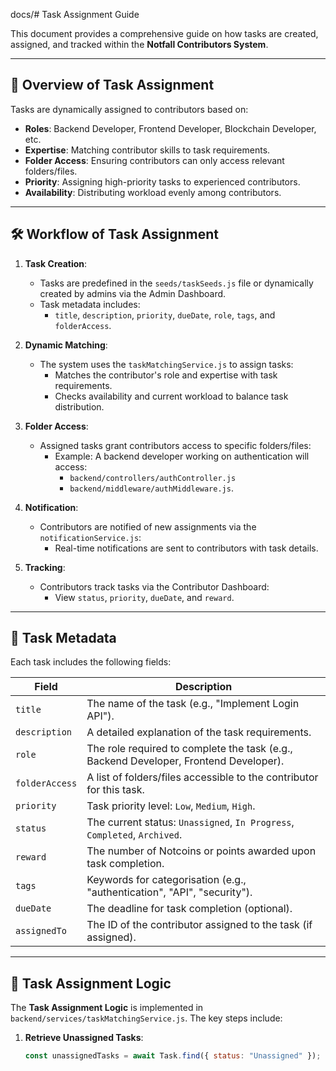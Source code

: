 docs/# Task Assignment Guide

This document provides a comprehensive guide on how tasks are created, assigned, and tracked within the **Notfall Contributors System**.

---

## 🌟 Overview of Task Assignment

Tasks are dynamically assigned to contributors based on:
- **Roles**: Backend Developer, Frontend Developer, Blockchain Developer, etc.
- **Expertise**: Matching contributor skills to task requirements.
- **Folder Access**: Ensuring contributors can only access relevant folders/files.
- **Priority**: Assigning high-priority tasks to experienced contributors.
- **Availability**: Distributing workload evenly among contributors.

---

## 🛠️ Workflow of Task Assignment

1. **Task Creation**:
   - Tasks are predefined in the `seeds/taskSeeds.js` file or dynamically created by admins via the Admin Dashboard.
   - Task metadata includes:
     - `title`, `description`, `priority`, `dueDate`, `role`, `tags`, and `folderAccess`.

2. **Dynamic Matching**:
   - The system uses the `taskMatchingService.js` to assign tasks:
     - Matches the contributor's role and expertise with task requirements.
     - Checks availability and current workload to balance task distribution.

3. **Folder Access**:
   - Assigned tasks grant contributors access to specific folders/files:
     - Example: A backend developer working on authentication will access:
       - `backend/controllers/authController.js`
       - `backend/middleware/authMiddleware.js`.

4. **Notification**:
   - Contributors are notified of new assignments via the `notificationService.js`:
     - Real-time notifications are sent to contributors with task details.

5. **Tracking**:
   - Contributors track tasks via the Contributor Dashboard:
     - View `status`, `priority`, `dueDate`, and `reward`.

---

## 📝 Task Metadata

Each task includes the following fields:

| **Field**         | **Description**                                                                             |
|--------------------|---------------------------------------------------------------------------------------------|
| `title`           | The name of the task (e.g., "Implement Login API").                                         |
| `description`     | A detailed explanation of the task requirements.                                           |
| `role`            | The role required to complete the task (e.g., Backend Developer, Frontend Developer).       |
| `folderAccess`    | A list of folders/files accessible to the contributor for this task.                        |
| `priority`        | Task priority level: `Low`, `Medium`, `High`.                                               |
| `status`          | The current status: `Unassigned`, `In Progress`, `Completed`, `Archived`.                   |
| `reward`          | The number of Notcoins or points awarded upon task completion.                              |
| `tags`            | Keywords for categorisation (e.g., "authentication", "API", "security").                    |
| `dueDate`         | The deadline for task completion (optional).                                                |
| `assignedTo`      | The ID of the contributor assigned to the task (if assigned).                               |

---

## 🎯 Task Assignment Logic

The **Task Assignment Logic** is implemented in `backend/services/taskMatchingService.js`. The key steps include:

1. **Retrieve Unassigned Tasks**:
   ```javascript
   const unassignedTasks = await Task.find({ status: "Unassigned" });
